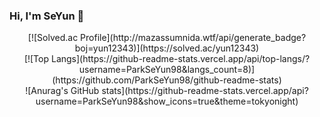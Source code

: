 ### Hi, I'm SeYun 👋


<!--
**ParkSeYun98/ParkSeYun98** is a ✨ _special_ ✨ repository because its `README.md` (this file) appears on your GitHub profile.

Here are some ideas to get you started:

- 🔭 I’m currently working on ...
- 🌱 I’m currently learning ...
- 👯 I’m looking to collaborate on ...
- 🤔 I’m looking for help with ...
- 💬 Ask me about ...
- 📫 How to reach me: ...
- 😄 Pronouns: ...
- ⚡ Fun fact: ...
-->



<div align="center">
  [![Solved.ac Profile](http://mazassumnida.wtf/api/generate_badge?boj=yun12343)](https://solved.ac/yun12343)<br/>
</div>

<div align="center">
  [![Top Langs](https://github-readme-stats.vercel.app/api/top-langs/?username=ParkSeYun98&langs_count=8)](https://github.com/ParkSeYun98/github-readme-stats)
</div>

<div align="center">
  ![Anurag's GitHub stats](https://github-readme-stats.vercel.app/api?username=ParkSeYun98&show_icons=true&theme=tokyonight)
</div>
